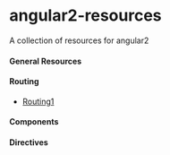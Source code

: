 # angular2-resources
A collection of resources for angular2

<h4>General Resources</h4>
<!-- <ul>
<li></li>
</ul> -->

<h4>Routing</h4>
<ul>
<li><a href="http://blog.thoughtram.io/angularjs/2015/02/19/futuristic-routing-in-angular.html">Routing1</a></li>
</ul>

<h4>Components</h4>
<!-- <ul>
<li></li>
</ul> -->

<h4>Directives</h4>
<!-- <ul>
<li></li>
</ul> -->

